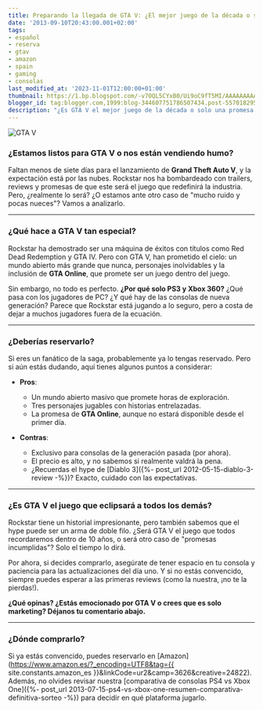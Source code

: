 ```yaml
---
title: Preparando la llegada de GTA V: ¿El mejor juego de la década o solo humo?
date: '2013-09-10T20:43:00.001+02:00'
tags:
- español
- reserva
- gtav
- amazon
- spain
- gaming
- consolas
last_modified_at: '2023-11-01T12:00:00+01:00'
thumbnail: https://1.bp.blogspot.com/-v7OQL5CYxB0/Ui9oC9fT5MI/AAAAAAAAAbE/Y8pjLAaBR88/s72-c/GTA-V-big%5B1%5D.jpg
blogger_id: tag:blogger.com,1999:blog-344607751786507434.post-5570182951849907927
description: "¿Es GTA V el mejor juego de la década o solo una promesa inflada? Descubre todo lo que necesitas saber antes de su lanzamiento."
---
```


![GTA V](https://1.bp.blogspot.com/-v7OQL5CYxB0/Ui9oC9fT5MI/AAAAAAAAAbE/Y8pjLAaBR88/s320/GTA-V-big%5B1%5D.jpg)

### ¿Estamos listos para GTA V o nos están vendiendo humo?

Faltan menos de siete días para el lanzamiento de **Grand Theft Auto V**, y la expectación está por las nubes. Rockstar nos ha bombardeado con trailers, reviews y promesas de que este será el juego que redefinirá la industria. Pero, ¿realmente lo será? ¿O estamos ante otro caso de "mucho ruido y pocas nueces"? Vamos a analizarlo.

---

### ¿Qué hace a GTA V tan especial?

Rockstar ha demostrado ser una máquina de éxitos con títulos como Red Dead Redemption y GTA IV. Pero con GTA V, han prometido el cielo: un mundo abierto más grande que nunca, personajes inolvidables y la inclusión de **GTA Online**, que promete ser un juego dentro del juego.

Sin embargo, no todo es perfecto. **¿Por qué solo PS3 y Xbox 360?** ¿Qué pasa con los jugadores de PC? ¿Y qué hay de las consolas de nueva generación? Parece que Rockstar está jugando a lo seguro, pero a costa de dejar a muchos jugadores fuera de la ecuación.

---

### ¿Deberías reservarlo?

Si eres un fanático de la saga, probablemente ya lo tengas reservado. Pero si aún estás dudando, aquí tienes algunos puntos a considerar:

- **Pros**:  
  - Un mundo abierto masivo que promete horas de exploración.  
  - Tres personajes jugables con historias entrelazadas.  
  - La promesa de **GTA Online**, aunque no estará disponible desde el primer día.

- **Contras**:  
  - Exclusivo para consolas de la generación pasada (por ahora).  
  - El precio es alto, y no sabemos si realmente valdrá la pena.  
  - ¿Recuerdas el hype de [Diablo 3]({%- post_url 2012-05-15-diablo-3-review -%})? Exacto, cuidado con las expectativas.

---

### ¿Es GTA V el juego que eclipsará a todos los demás?

Rockstar tiene un historial impresionante, pero también sabemos que el hype puede ser un arma de doble filo. ¿Será GTA V el juego que todos recordaremos dentro de 10 años, o será otro caso de "promesas incumplidas"? Solo el tiempo lo dirá.

Por ahora, si decides comprarlo, asegúrate de tener espacio en tu consola y paciencia para las actualizaciones del día uno. Y si no estás convencido, siempre puedes esperar a las primeras reviews (como la nuestra, ¡no te la pierdas!).

**¿Qué opinas? ¿Estás emocionado por GTA V o crees que es solo marketing? Déjanos tu comentario abajo.**

---

### ¿Dónde comprarlo?

Si ya estás convencido, puedes reservarlo en [Amazon](https://www.amazon.es/?_encoding=UTF8&tag={{ site.constants.amazon_es }}&linkCode=ur2&camp=3626&creative=24822). Además, no olvides revisar nuestra [comparativa de consolas PS4 vs Xbox One]({%- post_url 2013-07-15-ps4-vs-xbox-one-resumen-comparativa-definitiva-sorteo -%}) para decidir en qué plataforma jugarlo.
